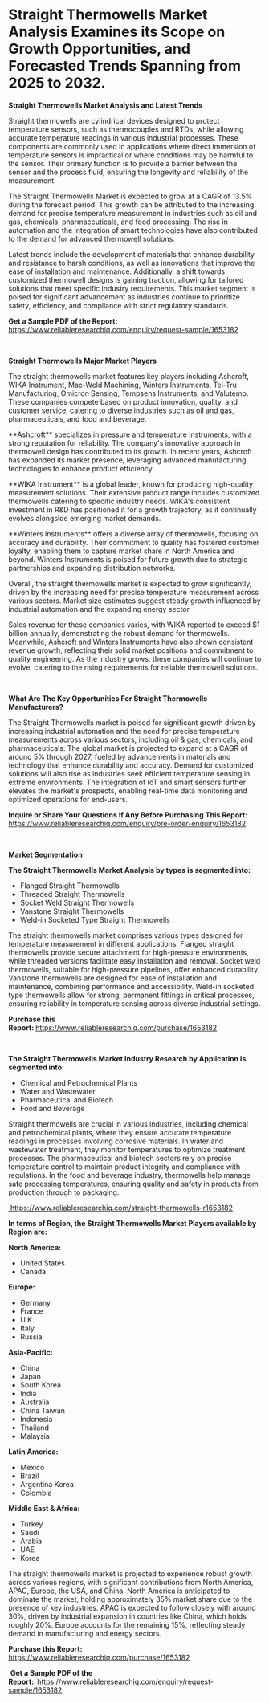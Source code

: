 <p><h1>Straight Thermowells Market Analysis Examines its Scope on Growth Opportunities, and Forecasted Trends Spanning from 2025 to 2032.</h1></p><p><strong>Straight Thermowells Market Analysis and Latest Trends</strong></p>
<p><p>Straight thermowells are cylindrical devices designed to protect temperature sensors, such as thermocouples and RTDs, while allowing accurate temperature readings in various industrial processes. These components are commonly used in applications where direct immersion of temperature sensors is impractical or where conditions may be harmful to the sensor. Their primary function is to provide a barrier between the sensor and the process fluid, ensuring the longevity and reliability of the measurement.</p><p>The Straight Thermowells Market is expected to grow at a CAGR of 13.5% during the forecast period. This growth can be attributed to the increasing demand for precise temperature measurement in industries such as oil and gas, chemicals, pharmaceuticals, and food processing. The rise in automation and the integration of smart technologies have also contributed to the demand for advanced thermowell solutions.</p><p>Latest trends include the development of materials that enhance durability and resistance to harsh conditions, as well as innovations that improve the ease of installation and maintenance. Additionally, a shift towards customized thermowell designs is gaining traction, allowing for tailored solutions that meet specific industry requirements. This market segment is poised for significant advancement as industries continue to prioritize safety, efficiency, and compliance with strict regulatory standards.</p></p>
<p><strong>Get a Sample PDF of the Report:&nbsp;</strong> <a href="https://www.reliableresearchiq.com/enquiry/request-sample/1653182?utm_campaign=3730&utm_medium=2&utm_source=Github&utm_content=ia&utm_term=18042025&utm_id=straight-thermowells">https://www.reliableresearchiq.com/enquiry/request-sample/1653182</a></p>
<p>&nbsp;</p>
<p><strong>Straight Thermowells Major Market Players</strong></p>
<p><p>The straight thermowells market features key players including Ashcroft, WIKA Instrument, Mac-Weld Machining, Winters Instruments, Tel-Tru Manufacturing, Omicron Sensing, Tempsens Instruments, and Valutemp. These companies compete based on product innovation, quality, and customer service, catering to diverse industries such as oil and gas, pharmaceuticals, and food and beverage.</p><p>**Ashcroft** specializes in pressure and temperature instruments, with a strong reputation for reliability. The company's innovative approach in thermowell design has contributed to its growth. In recent years, Ashcroft has expanded its market presence, leveraging advanced manufacturing technologies to enhance product efficiency.</p><p>**WIKA Instrument** is a global leader, known for producing high-quality measurement solutions. Their extensive product range includes customized thermowells catering to specific industry needs. WIKA's consistent investment in R&D has positioned it for a growth trajectory, as it continually evolves alongside emerging market demands.</p><p>**Winters Instruments** offers a diverse array of thermowells, focusing on accuracy and durability. Their commitment to quality has fostered customer loyalty, enabling them to capture market share in North America and beyond. Winters Instruments is poised for future growth due to strategic partnerships and expanding distribution networks.</p><p>Overall, the straight thermowells market is expected to grow significantly, driven by the increasing need for precise temperature measurement across various sectors. Market size estimates suggest steady growth influenced by industrial automation and the expanding energy sector.</p><p>Sales revenue for these companies varies, with WIKA reported to exceed $1 billion annually, demonstrating the robust demand for thermowells. Meanwhile, Ashcroft and Winters Instruments have also shown consistent revenue growth, reflecting their solid market positions and commitment to quality engineering. As the industry grows, these companies will continue to evolve, catering to the rising requirements for reliable thermowell solutions.</p></p>
<p>&nbsp;</p>
<p><strong>What Are The Key Opportunities For Straight Thermowells Manufacturers?</strong></p>
<p><p>The Straight Thermowells market is poised for significant growth driven by increasing industrial automation and the need for precise temperature measurements across various sectors, including oil & gas, chemicals, and pharmaceuticals. The global market is projected to expand at a CAGR of around 5% through 2027, fueled by advancements in materials and technology that enhance durability and accuracy. Demand for customized solutions will also rise as industries seek efficient temperature sensing in extreme environments. The integration of IoT and smart sensors further elevates the market's prospects, enabling real-time data monitoring and optimized operations for end-users.</p></p>
<p><strong>Inquire or Share Your Questions If Any Before Purchasing This Report:</strong> <a href="https://www.reliableresearchiq.com/enquiry/pre-order-enquiry/1653182?utm_campaign=3730&utm_medium=2&utm_source=Github&utm_content=ia&utm_term=18042025&utm_id=straight-thermowells">https://www.reliableresearchiq.com/enquiry/pre-order-enquiry/1653182</a></p>
<p>&nbsp;</p>
<p><strong>Market Segmentation</strong></p>
<p><strong>The Straight Thermowells Market Analysis by types is segmented into:</strong></p>
<p><ul><li>Flanged Straight Thermowells</li><li>Threaded Straight Thermowells</li><li>Socket Weld Straight Thermowells</li><li>Vanstone Straight Thermowells</li><li>Weld-in Socketed Type Straight Thermowells</li></ul></p>
<p><p>The straight thermowells market comprises various types designed for temperature measurement in different applications. Flanged straight thermowells provide secure attachment for high-pressure environments, while threaded versions facilitate easy installation and removal. Socket weld thermowells, suitable for high-pressure pipelines, offer enhanced durability. Vanstone thermowells are designed for ease of installation and maintenance, combining performance and accessibility. Weld-in socketed type thermowells allow for strong, permanent fittings in critical processes, ensuring reliability in temperature sensing across diverse industrial settings.</p></p>
<p><strong>Purchase this Report:&nbsp;</strong><a href="https://www.reliableresearchiq.com/purchase/1653182?utm_campaign=3730&utm_medium=2&utm_source=Github&utm_content=ia&utm_term=18042025&utm_id=straight-thermowells">https://www.reliableresearchiq.com/purchase/1653182</a></p>
<p>&nbsp;</p>
<p><strong>The Straight Thermowells Market Industry Research by Application is segmented into:</strong></p>
<p><ul><li>Chemical and Petrochemical Plants</li><li>Water and Wastewater</li><li>Pharmaceutical and Biotech</li><li>Food and Beverage</li></ul></p>
<p><p>Straight thermowells are crucial in various industries, including chemical and petrochemical plants, where they ensure accurate temperature readings in processes involving corrosive materials. In water and wastewater treatment, they monitor temperatures to optimize treatment processes. The pharmaceutical and biotech sectors rely on precise temperature control to maintain product integrity and compliance with regulations. In the food and beverage industry, thermowells help manage safe processing temperatures, ensuring quality and safety in products from production through to packaging.</p></p>
<p><a href="https://www.reliableresearchiq.com/straight-thermowells-r1653182?utm_campaign=3730&utm_medium=2&utm_source=Github&utm_content=ia&utm_term=18042025&utm_id=straight-thermowells">&nbsp;https://www.reliableresearchiq.com/straight-thermowells-r1653182</a></p>
<p><strong>In terms of Region, the Straight Thermowells Market Players available by Region are:</strong></p>
<p>
    <p> <strong> North America: </strong>
        <ul>
            <li>United States</li>
            <li>Canada</li>
        </ul>
        </p> 
    <p> <strong> Europe: </strong>
        <ul>
            <li>Germany</li>
            <li>France</li>
            <li>U.K.</li>
            <li>Italy</li>
            <li>Russia</li>
        </ul>
        </p> 
    <p> <strong> Asia-Pacific: </strong>
        <ul>
            <li>China</li>
            <li>Japan</li>
            <li>South Korea</li>
            <li>India</li>
            <li>Australia</li>
            <li>China Taiwan</li>
            <li>Indonesia</li>
            <li>Thailand</li>
            <li>Malaysia</li>
        </ul>
        </p> 
    <p> <strong> Latin America: </strong>
        <ul>
            <li>Mexico</li>
            <li>Brazil</li>
            <li>Argentina Korea</li>
            <li>Colombia</li>
        </ul>
        </p> 
    <p> <strong> Middle East & Africa: </strong>
        <ul>
            <li>Turkey</li>
            <li>Saudi</li>
            <li>Arabia</li>
            <li>UAE</li>
            <li>Korea</li>
        </ul>
    </p>
    </p>
<p><p>The straight thermowells market is projected to experience robust growth across various regions, with significant contributions from North America, APAC, Europe, the USA, and China. North America is anticipated to dominate the market, holding approximately 35% market share due to the presence of key industries. APAC is expected to follow closely with around 30%, driven by industrial expansion in countries like China, which holds roughly 20%. Europe accounts for the remaining 15%, reflecting steady demand in manufacturing and energy sectors.</p></p>
<p><strong>Purchase this Report: </strong><a href="https://www.reliableresearchiq.com/purchase/1653182?utm_campaign=3730&utm_medium=2&utm_source=Github&utm_content=ia&utm_term=18042025&utm_id=straight-thermowells">https://www.reliableresearchiq.com/purchase/1653182</a></p>
<p>&nbsp;<strong>Get a Sample PDF of the Report:&nbsp;&nbsp;</strong><a href="https://www.reliableresearchiq.com/enquiry/request-sample/1653182?utm_campaign=3730&utm_medium=2&utm_source=Github&utm_content=ia&utm_term=18042025&utm_id=straight-thermowells">https://www.reliableresearchiq.com/enquiry/request-sample/1653182</a></p>
<p><strong></strong></p>
<p><p></p><p></p><p></p></p>